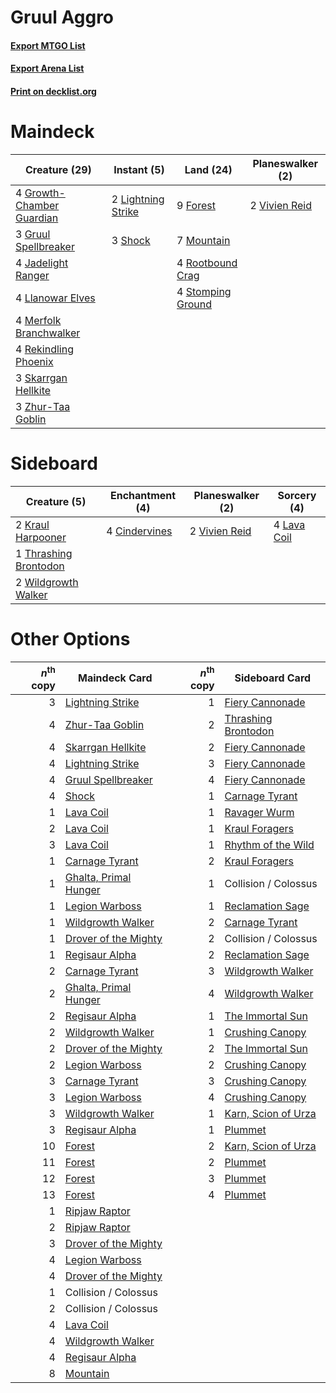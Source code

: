 # Gruul Aggro

#### [Export MTGO List](../collection/Gruul%20Aggro/Gruul%20Aggro.txt)
#### [Export Arena List](../collection/Gruul%20Aggro/Gruul%20Aggro_arena.txt)
#### [Print on decklist.org](http://decklist.org/?deckmain=9%09Forest%0A4%09Growth-Chamber%20Guardian%0A3%09Gruul%20Spellbreaker%0A4%09Jadelight%20Ranger%0A2%09Lightning%20Strike%0A4%09Llanowar%20Elves%0A4%09Merfolk%20Branchwalker%0A7%09Mountain%0A4%09Rekindling%20Phoenix%0A4%09Rootbound%20Crag%0A3%09Shock%0A3%09Skarrgan%20Hellkite%0A4%09Stomping%20Ground%0A2%09Vivien%20Reid%0A3%09Zhur-Taa%20Goblin&deckside=4%09Cindervines%0A2%09Kraul%20Harpooner%0A4%09Lava%20Coil%0A1%09Thrashing%20Brontodon%0A2%09Vivien%20Reid%0A2%09Wildgrowth%20Walker)
# Maindeck

|                                           Creature (29)                                            |                                         Instant (5)                                         |                                         Land (24)                                          |                                    Planeswalker (2)                                    |
|----------------------------------------------------------------------------------------------------|---------------------------------------------------------------------------------------------|--------------------------------------------------------------------------------------------|----------------------------------------------------------------------------------------|
|4 [Growth-Chamber Guardian](http://gatherer.wizards.com/Pages/Card/Details.aspx?multiverseid=457272)|2 [Lightning Strike](http://gatherer.wizards.com/Pages/Card/Details.aspx?multiverseid=383299)|9 [Forest](http://gatherer.wizards.com/Pages/Card/Details.aspx?multiverseid=439860)         |2 [Vivien Reid](http://gatherer.wizards.com/Pages/Card/Details.aspx?multiverseid=447344)|
|3 [Gruul Spellbreaker](http://gatherer.wizards.com/Pages/Card/Details.aspx?multiverseid=457323)     |3 [Shock](http://gatherer.wizards.com/Pages/Card/Details.aspx?multiverseid=129732)           |7 [Mountain](http://gatherer.wizards.com/Pages/Card/Details.aspx?multiverseid=439859)       |                                                                                        |
|4 [Jadelight Ranger](http://gatherer.wizards.com/Pages/Card/Details.aspx?multiverseid=439793)       |                                                                                             |4 [Rootbound Crag](http://gatherer.wizards.com/Pages/Card/Details.aspx?multiverseid=420934) |                                                                                        |
|4 [Llanowar Elves](http://gatherer.wizards.com/Pages/Card/Details.aspx?multiverseid=129626)         |                                                                                             |4 [Stomping Ground](http://gatherer.wizards.com/Pages/Card/Details.aspx?multiverseid=405110)|                                                                                        |
|4 [Merfolk Branchwalker](http://gatherer.wizards.com/Pages/Card/Details.aspx?multiverseid=435353)   |                                                                                             |                                                                                            |                                                                                        |
|4 [Rekindling Phoenix](http://gatherer.wizards.com/Pages/Card/Details.aspx?multiverseid=439768)     |                                                                                             |                                                                                            |                                                                                        |
|3 [Skarrgan Hellkite](http://gatherer.wizards.com/Pages/Card/Details.aspx?multiverseid=457258)      |                                                                                             |                                                                                            |                                                                                        |
|3 [Zhur-Taa Goblin](http://gatherer.wizards.com/Pages/Card/Details.aspx?multiverseid=457359)        |                                                                                             |                                                                                            |                                                                                        |


# Sideboard

|                                          Creature (5)                                          |                                    Enchantment (4)                                     |                                    Planeswalker (2)                                    |                                     Sorcery (4)                                      |
|------------------------------------------------------------------------------------------------|----------------------------------------------------------------------------------------|----------------------------------------------------------------------------------------|--------------------------------------------------------------------------------------|
|2 [Kraul Harpooner](http://gatherer.wizards.com/Pages/Card/Details.aspx?multiverseid=452886)    |4 [Cindervines](http://gatherer.wizards.com/Pages/Card/Details.aspx?multiverseid=457305)|2 [Vivien Reid](http://gatherer.wizards.com/Pages/Card/Details.aspx?multiverseid=447344)|4 [Lava Coil](http://gatherer.wizards.com/Pages/Card/Details.aspx?multiverseid=452858)|
|1 [Thrashing Brontodon](http://gatherer.wizards.com/Pages/Card/Details.aspx?multiverseid=456570)|                                                                                        |                                                                                        |                                                                                      |
|2 [Wildgrowth Walker](http://gatherer.wizards.com/Pages/Card/Details.aspx?multiverseid=435372)  |                                                                                        |                                                                                        |                                                                                      |


# Other Options

|*n*<sup>th</sup> copy|                                         Maindeck Card                                          |*n*<sup>th</sup> copy|                                        Sideboard Card                                        |
|--------------------:|------------------------------------------------------------------------------------------------|--------------------:|----------------------------------------------------------------------------------------------|
|                    3|[Lightning Strike](http://gatherer.wizards.com/Pages/Card/Details.aspx?multiverseid=383299)     |                    1|[Fiery Cannonade](http://gatherer.wizards.com/Pages/Card/Details.aspx?multiverseid=435297)    |
|                    4|[Zhur-Taa Goblin](http://gatherer.wizards.com/Pages/Card/Details.aspx?multiverseid=457359)      |                    2|[Thrashing Brontodon](http://gatherer.wizards.com/Pages/Card/Details.aspx?multiverseid=456570)|
|                    4|[Skarrgan Hellkite](http://gatherer.wizards.com/Pages/Card/Details.aspx?multiverseid=457258)    |                    2|[Fiery Cannonade](http://gatherer.wizards.com/Pages/Card/Details.aspx?multiverseid=435297)    |
|                    4|[Lightning Strike](http://gatherer.wizards.com/Pages/Card/Details.aspx?multiverseid=383299)     |                    3|[Fiery Cannonade](http://gatherer.wizards.com/Pages/Card/Details.aspx?multiverseid=435297)    |
|                    4|[Gruul Spellbreaker](http://gatherer.wizards.com/Pages/Card/Details.aspx?multiverseid=457323)   |                    4|[Fiery Cannonade](http://gatherer.wizards.com/Pages/Card/Details.aspx?multiverseid=435297)    |
|                    4|[Shock](http://gatherer.wizards.com/Pages/Card/Details.aspx?multiverseid=129732)                |                    1|[Carnage Tyrant](http://gatherer.wizards.com/Pages/Card/Details.aspx?multiverseid=435334)     |
|                    1|[Lava Coil](http://gatherer.wizards.com/Pages/Card/Details.aspx?multiverseid=452858)            |                    1|[Ravager Wurm](http://gatherer.wizards.com/Pages/Card/Details.aspx?multiverseid=457344)       |
|                    2|[Lava Coil](http://gatherer.wizards.com/Pages/Card/Details.aspx?multiverseid=452858)            |                    1|[Kraul Foragers](http://gatherer.wizards.com/Pages/Card/Details.aspx?multiverseid=452885)     |
|                    3|[Lava Coil](http://gatherer.wizards.com/Pages/Card/Details.aspx?multiverseid=452858)            |                    1|[Rhythm of the Wild](http://gatherer.wizards.com/Pages/Card/Details.aspx?multiverseid=457345) |
|                    1|[Carnage Tyrant](http://gatherer.wizards.com/Pages/Card/Details.aspx?multiverseid=435334)       |                    2|[Kraul Foragers](http://gatherer.wizards.com/Pages/Card/Details.aspx?multiverseid=452885)     |
|                    1|[Ghalta, Primal Hunger](http://gatherer.wizards.com/Pages/Card/Details.aspx?multiverseid=456564)|                    1|Collision / Colossus                                                                          |
|                    1|[Legion Warboss](http://gatherer.wizards.com/Pages/Card/Details.aspx?multiverseid=452859)       |                    1|[Reclamation Sage](http://gatherer.wizards.com/Pages/Card/Details.aspx?multiverseid=389651)   |
|                    1|[Wildgrowth Walker](http://gatherer.wizards.com/Pages/Card/Details.aspx?multiverseid=435372)    |                    2|[Carnage Tyrant](http://gatherer.wizards.com/Pages/Card/Details.aspx?multiverseid=435334)     |
|                    1|[Drover of the Mighty](http://gatherer.wizards.com/Pages/Card/Details.aspx?multiverseid=435342) |                    2|Collision / Colossus                                                                          |
|                    1|[Regisaur Alpha](http://gatherer.wizards.com/Pages/Card/Details.aspx?multiverseid=435383)       |                    2|[Reclamation Sage](http://gatherer.wizards.com/Pages/Card/Details.aspx?multiverseid=389651)   |
|                    2|[Carnage Tyrant](http://gatherer.wizards.com/Pages/Card/Details.aspx?multiverseid=435334)       |                    3|[Wildgrowth Walker](http://gatherer.wizards.com/Pages/Card/Details.aspx?multiverseid=435372)  |
|                    2|[Ghalta, Primal Hunger](http://gatherer.wizards.com/Pages/Card/Details.aspx?multiverseid=456564)|                    4|[Wildgrowth Walker](http://gatherer.wizards.com/Pages/Card/Details.aspx?multiverseid=435372)  |
|                    2|[Regisaur Alpha](http://gatherer.wizards.com/Pages/Card/Details.aspx?multiverseid=435383)       |                    1|[The Immortal Sun](http://gatherer.wizards.com/Pages/Card/Details.aspx?multiverseid=439844)   |
|                    2|[Wildgrowth Walker](http://gatherer.wizards.com/Pages/Card/Details.aspx?multiverseid=435372)    |                    1|[Crushing Canopy](http://gatherer.wizards.com/Pages/Card/Details.aspx?multiverseid=452876)    |
|                    2|[Drover of the Mighty](http://gatherer.wizards.com/Pages/Card/Details.aspx?multiverseid=435342) |                    2|[The Immortal Sun](http://gatherer.wizards.com/Pages/Card/Details.aspx?multiverseid=439844)   |
|                    2|[Legion Warboss](http://gatherer.wizards.com/Pages/Card/Details.aspx?multiverseid=452859)       |                    2|[Crushing Canopy](http://gatherer.wizards.com/Pages/Card/Details.aspx?multiverseid=452876)    |
|                    3|[Carnage Tyrant](http://gatherer.wizards.com/Pages/Card/Details.aspx?multiverseid=435334)       |                    3|[Crushing Canopy](http://gatherer.wizards.com/Pages/Card/Details.aspx?multiverseid=452876)    |
|                    3|[Legion Warboss](http://gatherer.wizards.com/Pages/Card/Details.aspx?multiverseid=452859)       |                    4|[Crushing Canopy](http://gatherer.wizards.com/Pages/Card/Details.aspx?multiverseid=452876)    |
|                    3|[Wildgrowth Walker](http://gatherer.wizards.com/Pages/Card/Details.aspx?multiverseid=435372)    |                    1|[Karn, Scion of Urza](http://gatherer.wizards.com/Pages/Card/Details.aspx?multiverseid=442889)|
|                    3|[Regisaur Alpha](http://gatherer.wizards.com/Pages/Card/Details.aspx?multiverseid=435383)       |                    1|[Plummet](http://gatherer.wizards.com/Pages/Card/Details.aspx?multiverseid=442172)            |
|                   10|[Forest](http://gatherer.wizards.com/Pages/Card/Details.aspx?multiverseid=439860)               |                    2|[Karn, Scion of Urza](http://gatherer.wizards.com/Pages/Card/Details.aspx?multiverseid=442889)|
|                   11|[Forest](http://gatherer.wizards.com/Pages/Card/Details.aspx?multiverseid=439860)               |                    2|[Plummet](http://gatherer.wizards.com/Pages/Card/Details.aspx?multiverseid=442172)            |
|                   12|[Forest](http://gatherer.wizards.com/Pages/Card/Details.aspx?multiverseid=439860)               |                    3|[Plummet](http://gatherer.wizards.com/Pages/Card/Details.aspx?multiverseid=442172)            |
|                   13|[Forest](http://gatherer.wizards.com/Pages/Card/Details.aspx?multiverseid=439860)               |                    4|[Plummet](http://gatherer.wizards.com/Pages/Card/Details.aspx?multiverseid=442172)            |
|                    1|[Ripjaw Raptor](http://gatherer.wizards.com/Pages/Card/Details.aspx?multiverseid=435359)        |                     |                                                                                              |
|                    2|[Ripjaw Raptor](http://gatherer.wizards.com/Pages/Card/Details.aspx?multiverseid=435359)        |                     |                                                                                              |
|                    3|[Drover of the Mighty](http://gatherer.wizards.com/Pages/Card/Details.aspx?multiverseid=435342) |                     |                                                                                              |
|                    4|[Legion Warboss](http://gatherer.wizards.com/Pages/Card/Details.aspx?multiverseid=452859)       |                     |                                                                                              |
|                    4|[Drover of the Mighty](http://gatherer.wizards.com/Pages/Card/Details.aspx?multiverseid=435342) |                     |                                                                                              |
|                    1|Collision / Colossus                                                                            |                     |                                                                                              |
|                    2|Collision / Colossus                                                                            |                     |                                                                                              |
|                    4|[Lava Coil](http://gatherer.wizards.com/Pages/Card/Details.aspx?multiverseid=452858)            |                     |                                                                                              |
|                    4|[Wildgrowth Walker](http://gatherer.wizards.com/Pages/Card/Details.aspx?multiverseid=435372)    |                     |                                                                                              |
|                    4|[Regisaur Alpha](http://gatherer.wizards.com/Pages/Card/Details.aspx?multiverseid=435383)       |                     |                                                                                              |
|                    8|[Mountain](http://gatherer.wizards.com/Pages/Card/Details.aspx?multiverseid=439859)             |                     |                                                                                              |

